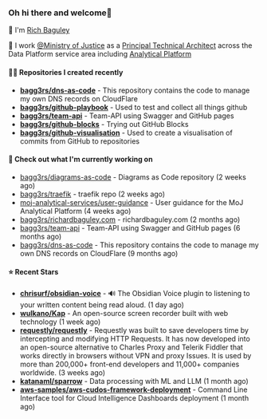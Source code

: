 ### Oh hi there and welcome👋

👐 I'm [Rich Baguley](https://richardbaguley.com/about)

🏢 I work [@Ministry of Justice](https://github.com/ministryofjustice) as a [Principal Technical Architect](https://ddat-capability-framework.service.gov.uk/role/technical-architect#principal-technical-architect) across the Data Platform service area including [Analytical Platform](https://user-guidance.analytical-platform.service.justice.gov.uk/)

#### 👨‍💻 Repositories I created recently
- **[bagg3rs/dns-as-code](https://github.com/bagg3rs/dns-as-code)** - This repository contains the code to manage my own DNS records on CloudFlare
- **[bagg3rs/github-playbook](https://github.com/bagg3rs/github-playbook)** - Used to test and collect all things github
- **[bagg3rs/team-api](https://github.com/bagg3rs/team-api)** - Team-API using Swagger and GitHub pages
- **[bagg3rs/github-blocks](https://github.com/bagg3rs/github-blocks)** - Trying out GitHub Blocks
- **[bagg3rs/github-visualisation](https://github.com/bagg3rs/github-visualisation)** - Used to create a visualisation of commits from GitHub to repositories

#### 👷 Check out what I'm currently working on

- [bagg3rs/diagrams-as-code](https://github.com/bagg3rs/diagrams-as-code) - Diagrams as Code repository (2 weeks ago)
- [bagg3rs/traefik](https://github.com/bagg3rs/traefik) - traefik repo (2 weeks ago)
- [moj-analytical-services/user-guidance](https://github.com/moj-analytical-services/user-guidance) - User guidance for the MoJ Analytical Platform (4 weeks ago)
- [bagg3rs/richardbaguley.com](https://github.com/bagg3rs/richardbaguley.com) - richardbaguley.com (2 months ago)
- [bagg3rs/team-api](https://github.com/bagg3rs/team-api) - Team-API using Swagger and GitHub pages (6 months ago)
- [bagg3rs/dns-as-code](https://github.com/bagg3rs/dns-as-code) - This repository contains the code to manage my own DNS records on CloudFlare (9 months ago)

#### ⭐ Recent Stars


- **[chrisurf/obsidian-voice](https://github.com/chrisurf/obsidian-voice)** - 🔊 The Obsidian Voice plugin to listening to your written content being read aloud.  (1 day ago)
- **[wulkano/Kap](https://github.com/wulkano/Kap)** - An open-source screen recorder built with web technology (1 week ago)
- **[requestly/requestly](https://github.com/requestly/requestly)** - Requestly was built to save developers time by intercepting and modifying HTTP Requests. It has now developed into an open-source alternative to Charles Proxy and Telerik Fiddler that works directly in browsers without VPN and proxy Issues. It is used by more than 200,000&#43; front-end developers and 11,000&#43; companies worldwide. (3 weeks ago)
- **[katanaml/sparrow](https://github.com/katanaml/sparrow)** - Data processing with ML and LLM (1 month ago)
- **[aws-samples/aws-cudos-framework-deployment](https://github.com/aws-samples/aws-cudos-framework-deployment)** - Command Line Interface tool for Cloud Intelligence Dashboards deployment (1 month ago)
